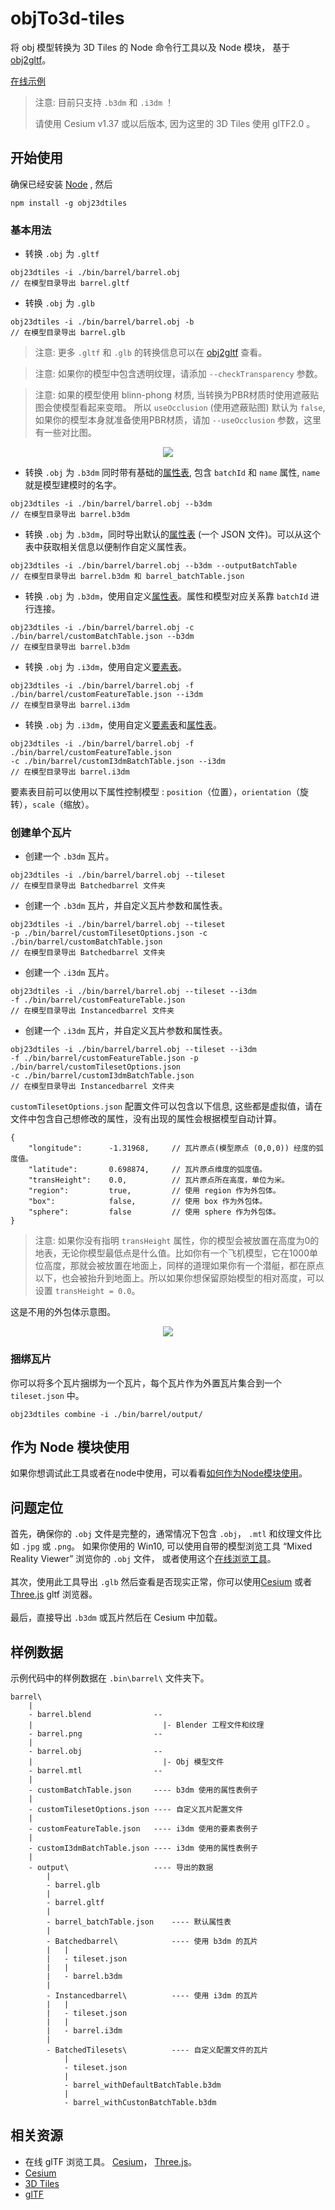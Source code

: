 # objTo3d-tiles
将 obj 模型转换为 3D Tiles 的 Node 命令行工具以及 Node 模块， 基于[obj2gltf](https://github.com/AnalyticalGraphicsInc/obj2gltf)。

[在线示例](https://princessgod.github.io/plc/batchedTileset.html)

>注意: 目前只支持 `.b3dm` 和 `.i3dm` ！
>
>请使用 Cesium v1.37 或以后版本, 因为这里的 3D Tiles 使用 glTF2.0 。

## 开始使用

确保已经安装 [Node](https://nodejs.org/en/) , 然后

```
npm install -g obj23dtiles
```

### 基本用法

* 转换 `.obj` 为 `.gltf`

```
obj23dtiles -i ./bin/barrel/barrel.obj
// 在模型目录导出 barrel.gltf 
```

* 转换 `.obj` 为 `.glb`

```
obj23dtiles -i ./bin/barrel/barrel.obj -b  
// 在模型目录导出 barrel.glb 
```

>注意: 更多 `.gltf` 和 `.glb` 的转换信息可以在 [obj2gltf](https://github.com/AnalyticalGraphicsInc/obj2gltf) 查看。

>注意: 如果你的模型中包含透明纹理，请添加 `--checkTransparency` 参数。

>注意: 如果的模型使用 blinn-phong 材质, 当转换为PBR材质时使用遮蔽贴图会使模型看起来变暗。
>所以 `useOcclusion` (使用遮蔽贴图) 默认为 `false`, 如果你的模型本身就准备使用PBR材质，请加 `--useOcclusion` 参数，这里有一些对比图。

<p align="center"><img src ="./pics/useOcclusion.png" /></p>


* 转换 `.obj` 为 `.b3dm` 同时带有基础的[属性表](https://github.com/AnalyticalGraphicsInc/3d-tiles/blob/master/TileFormats/BatchTable/README.md), 包含 `batchId` 和 `name` 属性, `name` 就是模型建模时的名字。

```
obj23dtiles -i ./bin/barrel/barrel.obj --b3dm
// 在模型目录导出 barrel.b3dm 
```

* 转换 `.obj` 为 `.b3dm`，同时导出默认的[属性表](https://github.com/AnalyticalGraphicsInc/3d-tiles/blob/master/TileFormats/BatchTable/README.md) (一个 JSON 文件)。可以从这个表中获取相关信息以便制作自定义属性表。

```
obj23dtiles -i ./bin/barrel/barrel.obj --b3dm --outputBatchTable
// 在模型目录导出 barrel.b3dm 和 barrel_batchTable.json
```

* 转换 `.obj` 为 `.b3dm`，使用自定义[属性表](https://github.com/AnalyticalGraphicsInc/3d-tiles/blob/master/TileFormats/BatchTable/README.md)。属性和模型对应关系靠 `batchId` 进行连接。

```
obj23dtiles -i ./bin/barrel/barrel.obj -c ./bin/barrel/customBatchTable.json --b3dm
// 在模型目录导出 barrel.b3dm
```

* 转换 `.obj` 为 `.i3dm`，使用自定义[要素表](https://github.com/AnalyticalGraphicsInc/3d-tiles/blob/master/TileFormats/Instanced3DModel/README.md#feature-table)。

```
obj23dtiles -i ./bin/barrel/barrel.obj -f ./bin/barrel/customFeatureTable.json --i3dm
// 在模型目录导出 barrel.i3dm
```

* 转换 `.obj` 为 `.i3dm`，使用自定义[要素表](https://github.com/AnalyticalGraphicsInc/3d-tiles/blob/master/TileFormats/Instanced3DModel/README.md#feature-table)和[属性表](https://github.com/AnalyticalGraphicsInc/3d-tiles/blob/master/TileFormats/Instanced3DModel/README.md#batch-table)。

```
obj23dtiles -i ./bin/barrel/barrel.obj -f ./bin/barrel/customFeatureTable.json
-c ./bin/barrel/customI3dmBatchTable.json --i3dm
// 在模型目录导出 barrel.i3dm
```

要素表目前可以使用以下属性控制模型 : `position`（位置），`orientation`（旋转），`scale`（缩放）。


### 创建单个瓦片

* 创建一个 `.b3dm` 瓦片。

```
obj23dtiles -i ./bin/barrel/barrel.obj --tileset
// 在模型目录导出 Batchedbarrel 文件夹
```

* 创建一个 `.b3dm` 瓦片，并自定义瓦片参数和属性表。

```
obj23dtiles -i ./bin/barrel/barrel.obj --tileset 
-p ./bin/barrel/customTilesetOptions.json -c ./bin/barrel/customBatchTable.json
// 在模型目录导出 Batchedbarrel 文件夹
```

* 创建一个 `.i3dm` 瓦片。

```
obj23dtiles -i ./bin/barrel/barrel.obj --tileset --i3dm
-f ./bin/barrel/customFeatureTable.json
// 在模型目录导出 Instancedbarrel 文件夹
```

* 创建一个 `.i3dm` 瓦片，并自定义瓦片参数和属性表。

```
obj23dtiles -i ./bin/barrel/barrel.obj --tileset --i3dm
-f ./bin/barrel/customFeatureTable.json -p ./bin/barrel/customTilesetOptions.json
-c ./bin/barrel/customI3dmBatchTable.json
// 在模型目录导出 Instancedbarrel 文件夹
```

`customTilesetOptions.json` 配置文件可以包含以下信息, 这些都是虚拟值，请在文件中包含自己想修改的属性，没有出现的属性会根据模型自动计算。
```
{
    "longitude":      -1.31968,     // 瓦片原点(模型原点 (0,0,0)) 经度的弧度值。
    "latitude":       0.698874,     // 瓦片原点维度的弧度值。
    "transHeight":    0.0,          // 瓦片原点所在高度，单位为米。
    "region":         true,         // 使用 region 作为外包体。
    "box":            false,        // 使用 box 作为外包体。
    "sphere":         false         // 使用 sphere 作为外包体。
}
```
>注意: 如果你没有指明 `transHeight` 属性，你的模型会被放置在高度为0的地表，无论你模型最低点是什么值。比如你有一个飞机模型，它在1000单位高度，那就会被放置在地面上，同样的道理如果你有一个潜艇，都在原点以下，也会被抬升到地面上。所以如果你想保留原始模型的相对高度，可以设置 `transHeight = 0.0`。

这是不用的外包体示意图。
<p align="center"><img src ="./pics/boundingvolume.png" /></p>

### 捆绑瓦片
你可以将多个瓦片捆绑为一个瓦片，每个瓦片作为外置瓦片集合到一个 `tileset.json` 中。

```
obj23dtiles combine -i ./bin/barrel/output/
```

## 作为 Node 模块使用
如果你想调试此工具或者在node中使用，可以看看[如何作为Node模块使用](NODEUSAGE.md)。


## 问题定位
首先，确保你的 `.obj` 文件是完整的，通常情况下包含 `.obj`， `.mtl` 和纹理文件比如 `.jpg` 或 `.png`。
如果你使用的 Win10, 可以使用自带的模型浏览工具 “Mixed Reality Viewer” 浏览你的 `.obj` 文件，
或者使用这个[在线浏览工具](https://3dviewer.net/)。
<br />
<br />
其次，使用此工具导出 `.glb` 然后查看是否现实正常，你可以使用[Cesium](https://www.virtualgis.io/gltfviewer/) 或者 [Three.js](https://gltf-viewer.donmccurdy.com/) gltf 浏览器。
<br />
<br />
最后，直接导出 `.b3dm` 或瓦片然后在 Cesium 中加载。

## 样例数据
示例代码中的样例数据在 `.bin\barrel\` 文件夹下。

```
barrel\
    |
    - barrel.blend              --
    |                             |- Blender 工程文件和纹理
    - barrel.png                --
    |
    - barrel.obj                --
    |                             |- Obj 模型文件
    - barrel.mtl                --
    |
    - customBatchTable.json     ---- b3dm 使用的属性表例子
    |
    - customTilesetOptions.json ---- 自定义瓦片配置文件
    |
    - customFeatureTable.json   ---- i3dm 使用的要素表例子
    |
    - customI3dmBatchTable.json ---- i3dm 使用的属性表例子
    |
    - output\                   ---- 导出的数据
        |
        - barrel.glb
        |
        - barrel.gltf
        |
        - barrel_batchTable.json    ---- 默认属性表
        |
        - Batchedbarrel\            ---- 使用 b3dm 的瓦片
        |   |
        |   - tileset.json
        |   |
        |   - barrel.b3dm
        |
        - Instancedbarrel\          ---- 使用 i3dm 的瓦片
        |   |
        |   - tileset.json
        |   |
        |   - barrel.i3dm
        |
        - BatchedTilesets\          ---- 自定义配置文件的瓦片
            |
            - tileset.json
            |
            - barrel_withDefaultBatchTable.b3dm
            |
            - barrel_withCustonBatchTable.b3dm
```

## 相关资源
* 在线 glTF 浏览工具。 [Cesium](https://www.virtualgis.io/gltfviewer/)， [Three.js](https://gltf-viewer.donmccurdy.com/)。
* [Cesium](https://github.com/AnalyticalGraphicsInc/cesium)
* [3D Tiles](https://github.com/AnalyticalGraphicsInc/3d-tiles)
* [glTF](https://github.com/KhronosGroup/glTF)
